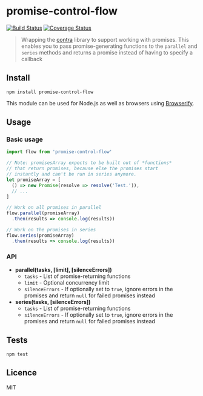 # promise-control-flow

[![Build Status](https://img.shields.io/travis/queicherius/promise-control-flow.svg?style=flat-square)](https://travis-ci.org/queicherius/promise-control-flow)
[![Coverage Status](https://img.shields.io/codecov/c/github/queicherius/promise-control-flow/master.svg?style=flat-square)](https://codecov.io/github/queicherius/promise-control-flow)

> Wrapping the [contra](https://github.com/bevacqua/contra) library to support working with promises. This enables you to pass promise-generating functions to the `parallel` and `series` methods and returns a promise instead of having to specify a callback

## Install

```
npm install promise-control-flow
```

This module can be used for Node.js as well as browsers using [Browserify](https://github.com/substack/browserify-handbook#how-node_modules-works).

## Usage

### Basic usage

```js
import flow from 'promise-control-flow'

// Note: promisesArray expects to be built out of *functions*
// that return promises, because else the promises start 
// instantly and can't be run in series anymore.
let promiseArray = [
  () => new Promise(resolve => resolve('Test.')),
  // ...
]

// Work on all promises in parallel
flow.parallel(promiseArray)
  .then(results => console.log(results))

// Work on the promises in series
flow.series(promiseArray)
  .then(results => console.log(results))
```

### API

- **parallel(tasks, [limit], [silenceErrors])**
    - `tasks` - List of promise-returning functions
    - `limit` - Optional concurrency limit
    - `silenceErrors` - If optionally set to `true`, ignore errors in the promises and return `null` for failed promises instead
- **series(tasks, [silenceErrors])**
    - `tasks` - List of promise-returning functions
    - `silenceErrors` - If optionally set to `true`, ignore errors in the promises and return `null` for failed promises instead

## Tests

```
npm test
```

## Licence

MIT
